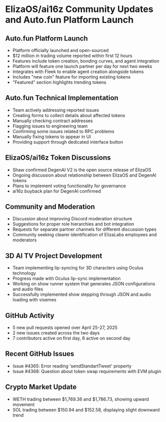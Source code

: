 # ElizaOS/ai16z Community Updates and Auto.fun Platform Launch

## Auto.fun Platform Launch
- Platform officially launched and open-sourced
- $12 million in trading volume reported within first 12 hours
- Features include token creation, bonding curves, and agent integration
- Platform will feature one launch partner per day for next two weeks
- Integrates with Fleek to enable agent creation alongside tokens
- Includes "new coin" feature for importing existing tokens
- "Featured" section highlights trending tokens

## Auto.fun Technical Implementation
- Team actively addressing reported issues
- Creating forms to collect details about affected tokens
- Manually checking contract addresses
- Flagging issues to engineering team
- Confirming some issues related to RPC problems
- Manually fixing tokens to appear in UI
- Providing support through dedicated interface button

## ElizaOS/ai16z Token Discussions
- Shaw confirmed DegenAI V2 is the open source release of ElizaOS
- Ongoing discussion about relationship between ElizaOS and DegenAI tokens
- Plans to implement voting functionality for governance
- ai16z buyback plan for DegenAI confirmed

## Community and Moderation
- Discussion about improving Discord moderation structure
- Suggestions for proper role hierarchies and bot integration
- Requests for separate partner channels for different discussion types
- Community seeking clearer identification of ElizaLabs employees and moderators

## 3D AI TV Project Development
- Team implementing lip-syncing for 3D characters using Oculus technology
- Progress made with Oculus lip-sync implementation
- Working on show runner system that generates JSON configurations and audio files
- Successfully implemented show stepping through JSON and audio loading with visemes

## GitHub Activity
- 5 new pull requests opened over April 25-27, 2025
- 2 new issues created across the two days
- 7 contributors active on first day, 6 active on second day

## Recent GitHub Issues
- Issue #4365: Error reading 'sendStandartTweet' property
- Issue #4368: Question about token swap requirements with EVM plugin

## Crypto Market Update
- WETH trading between $1,769.36 and $1,786.73, showing upward movement
- SOL trading between $150.94 and $152.58, displaying slight downward trend